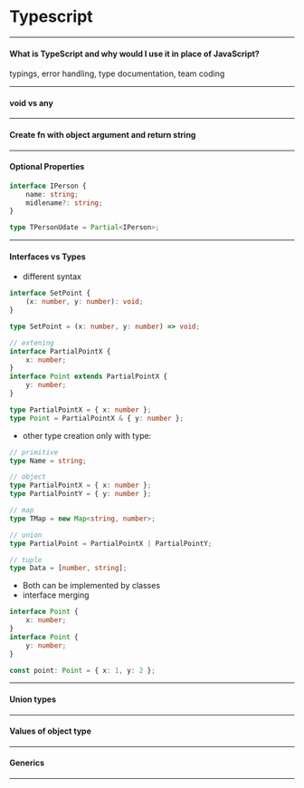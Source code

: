 # Typescript

---

#### What is TypeScript and why would I use it in place of JavaScript?

typings, error handling, type documentation, team coding

---

#### void vs any

---

#### Create fn with object argument and return string

---

#### Optional Properties

```ts
interface IPerson {
	name: string;
	midlename?: string;
}

type TPersonUdate = Partial<IPerson>;
```

---

#### Interfaces vs Types

-   different syntax

```ts
interface SetPoint {
	(x: number, y: number): void;
}

type SetPoint = (x: number, y: number) => void;

// extening
interface PartialPointX {
	x: number;
}
interface Point extends PartialPointX {
	y: number;
}

type PartialPointX = { x: number };
type Point = PartialPointX & { y: number };
```

-   other type creation only with type:

```ts
// primitive
type Name = string;

// object
type PartialPointX = { x: number };
type PartialPointY = { y: number };

// map
type TMap = new Map<string, number>;

// union
type PartialPoint = PartialPointX | PartialPointY;

// tuple
type Data = [number, string];
```

-   Both can be implemented by classes
-   interface merging

```ts
interface Point {
	x: number;
}
interface Point {
	y: number;
}

const point: Point = { x: 1, y: 2 };
```

---

#### Union types

---

#### Values of object type

---

#### Generics

---

